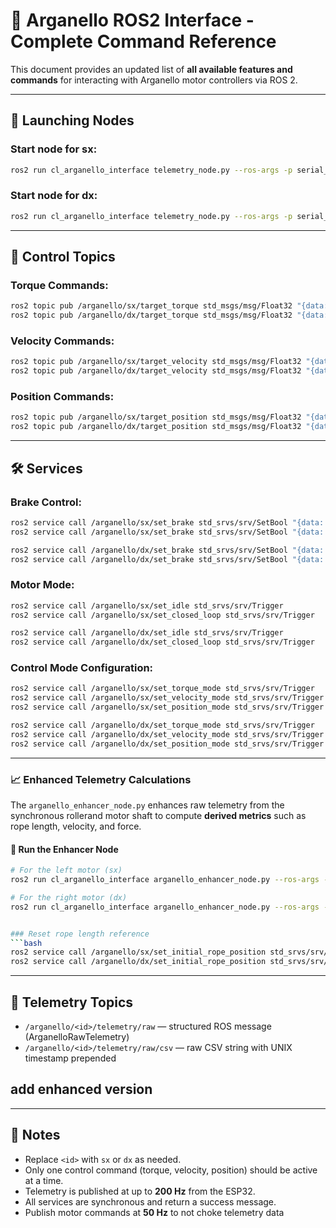 # 🚀 Arganello ROS2 Interface - Complete Command Reference

This document provides an updated list of **all available features and commands** for interacting with Arganello motor controllers via ROS 2.

---

## 📃 Launching Nodes

### Start node for **sx**:

```bash
ros2 run cl_arganello_interface telemetry_node.py --ros-args -p serial_port:=/dev/serial/by-id/usb-1a86_USB_Single_Serial_5970047399-if00 -p arganello_id:=sx -p pool_rate:=200.0
```

### Start node for **dx**:

```bash
ros2 run cl_arganello_interface telemetry_node.py --ros-args -p serial_port:=/dev/serial/by-id/usb-1a86_USB_Single_Serial_5970046081-if00 -p arganello_id:=dx -p pool_rate:=200.0
```

---

## 🚡 Control Topics

### Torque Commands:

```bash
ros2 topic pub /arganello/sx/target_torque std_msgs/msg/Float32 "{data: 0.5}" --rate 50
ros2 topic pub /arganello/dx/target_torque std_msgs/msg/Float32 "{data: 0.5}" --rate 50
```

### Velocity Commands:

```bash
ros2 topic pub /arganello/sx/target_velocity std_msgs/msg/Float32 "{data: 1.0}" --rate 50
ros2 topic pub /arganello/dx/target_velocity std_msgs/msg/Float32 "{data: 1.0}" --rate 50
```

### Position Commands:

```bash
ros2 topic pub /arganello/sx/target_position std_msgs/msg/Float32 "{data: 0.2}" --rate 50
ros2 topic pub /arganello/dx/target_position std_msgs/msg/Float32 "{data: 0.2}" --rate 50
```

---

## 🛠️ Services

### Brake Control:

```bash
ros2 service call /arganello/sx/set_brake std_srvs/srv/SetBool "{data: true}"  # Engage
ros2 service call /arganello/sx/set_brake std_srvs/srv/SetBool "{data: false}" # Release

ros2 service call /arganello/dx/set_brake std_srvs/srv/SetBool "{data: true}"  # Engage
ros2 service call /arganello/dx/set_brake std_srvs/srv/SetBool "{data: false}" # Release
```

### Motor Mode:

```bash
ros2 service call /arganello/sx/set_idle std_srvs/srv/Trigger
ros2 service call /arganello/sx/set_closed_loop std_srvs/srv/Trigger

ros2 service call /arganello/dx/set_idle std_srvs/srv/Trigger
ros2 service call /arganello/dx/set_closed_loop std_srvs/srv/Trigger
```

### Control Mode Configuration:

```bash
ros2 service call /arganello/sx/set_torque_mode std_srvs/srv/Trigger
ros2 service call /arganello/sx/set_velocity_mode std_srvs/srv/Trigger
ros2 service call /arganello/sx/set_position_mode std_srvs/srv/Trigger

ros2 service call /arganello/dx/set_torque_mode std_srvs/srv/Trigger
ros2 service call /arganello/dx/set_velocity_mode std_srvs/srv/Trigger
ros2 service call /arganello/dx/set_position_mode std_srvs/srv/Trigger
```

---

### 📈 Enhanced Telemetry Calculations

The `arganello_enhancer_node.py` enhances raw telemetry from the synchronous rollerand motor shaft to compute **derived metrics** such as rope length, velocity, and force.

#### 🚀 Run the Enhancer Node

```bash
# For the left motor (sx)
ros2 run cl_arganello_interface arganello_enhancer_node.py --ros-args -p arganello_id:=sx

# For the right motor (dx)
ros2 run cl_arganello_interface arganello_enhancer_node.py --ros-args -p arganello_id:=dx


### Reset rope length reference
```bash
ros2 service call /arganello/sx/set_initial_rope_position std_srvs/srv/Trigger
ros2 service call /arganello/dx/set_initial_rope_position std_srvs/srv/Trigger
```

---

## 📶 Telemetry Topics

- `/arganello/<id>/telemetry/raw` — structured ROS message (ArganelloRawTelemetry)
- `/arganello/<id>/telemetry/raw/csv` — raw CSV string with UNIX timestamp prepended

## add enhanced version

---

## 🔹 Notes

- Replace `<id>` with `sx` or `dx` as needed.
- Only one control command (torque, velocity, position) should be active at a time.
- Telemetry is published at up to **200 Hz** from the ESP32.
- All services are synchronous and return a success message.
- Publish motor commands at **50 Hz** to not choke telemetry data


